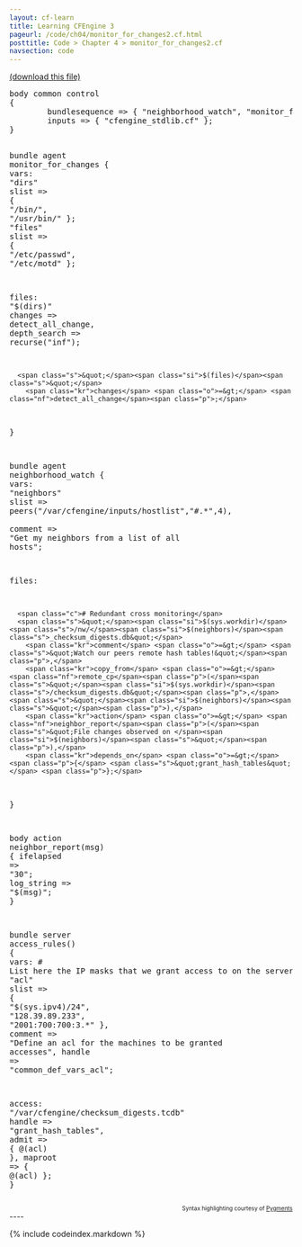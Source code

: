 ```yaml
---
layout: cf-learn
title: Learning CFEngine 3
pageurl: /code/ch04/monitor_for_changes2.cf.html
posttitle: Code > Chapter 4 > monitor_for_changes2.cf
navsection: code
---
```


[(download this file)](https://raw.github.com/zzamboni/cf-learn.info/master/src/ch04/monitor_for_changes2.cf)

<div class="highlight"><pre><span class="k">body</span> <span class="k">common</span> <span class="k">control</span>
<span class="p">{</span>
        <span class="kr">bundlesequence</span> <span class="o">=&gt;</span> <span class="p">{</span> <span class="s">&quot;neighborhood_watch&quot;</span><span class="p">,</span> <span class="s">&quot;monitor_for_changes&quot;</span> <span class="p">};</span>
        <span class="kr">inputs</span> <span class="o">=&gt;</span> <span class="p">{</span> <span class="s">&quot;cfengine_stdlib.cf&quot;</span> <span class="p">};</span>
<span class="p">}</span>

<span class="k">bundle</span> <span class="k">agent</span> <span class="nf">monitor_for_changes</span>
<span class="p">{</span>
  <span class="kd">vars</span><span class="p">:</span>
      <span class="p">&quot;</span><span class="nv">dirs</span><span class="p">&quot;</span>  <span class="kt">slist</span> <span class="o">=&gt;</span> <span class="p">{</span> <span class="s">&quot;/bin/&quot;</span><span class="p">,</span> <span class="s">&quot;/usr/bin/&quot;</span> <span class="p">};</span>
      <span class="p">&quot;</span><span class="nv">files</span><span class="p">&quot;</span> <span class="kt">slist</span> <span class="o">=&gt;</span> <span class="p">{</span> <span class="s">&quot;/etc/passwd&quot;</span><span class="p">,</span> <span class="s">&quot;/etc/motd&quot;</span> <span class="p">};</span>

  <span class="kd">files</span><span class="p">:</span>
      <span class="s">&quot;</span><span class="si">$(dirs)</span><span class="s">&quot;</span>
        <span class="kr">changes</span> <span class="o">=&gt;</span> <span class="nf">detect_all_change</span><span class="p">,</span>
        <span class="kr">depth_search</span> <span class="o">=&gt;</span> <span class="nf">recurse</span><span class="p">(</span><span class="s">&quot;inf&quot;</span><span class="p">);</span>

      <span class="s">&quot;</span><span class="si">$(files)</span><span class="s">&quot;</span>
        <span class="kr">changes</span> <span class="o">=&gt;</span> <span class="nf">detect_all_change</span><span class="p">;</span>
<span class="p">}</span>

<span class="k">bundle</span> <span class="k">agent</span> <span class="nf">neighborhood_watch</span>
<span class="p">{</span>
  <span class="kd">vars</span><span class="p">:</span>
      <span class="p">&quot;</span><span class="nv">neighbors</span><span class="p">&quot;</span> <span class="kt">slist</span> <span class="o">=&gt;</span> <span class="nf">peers</span><span class="p">(</span><span class="s">&quot;/var/cfengine/inputs/hostlist&quot;</span><span class="p">,</span><span class="s">&quot;#.*&quot;</span><span class="p">,</span><span class="mi">4</span><span class="p">),</span>   
        <span class="kr">comment</span> <span class="o">=&gt;</span> <span class="s">&quot;Get my neighbors from a list of all hosts&quot;</span><span class="p">;</span>

  <span class="kd">files</span><span class="p">:</span>

      <span class="c"># Redundant cross monitoring</span>
      <span class="s">&quot;</span><span class="si">$(sys.workdir)</span><span class="s">/nw/</span><span class="si">$(neighbors)</span><span class="s">_checksum_digests.db&quot;</span>   
        <span class="kr">comment</span> <span class="o">=&gt;</span> <span class="s">&quot;Watch our peers remote hash tables!&quot;</span><span class="p">,</span>
        <span class="kr">copy_from</span> <span class="o">=&gt;</span> <span class="nf">remote_cp</span><span class="p">(</span><span class="s">&quot;</span><span class="si">$(sys.workdir)</span><span class="s">/checksum_digests.db&quot;</span><span class="p">,</span><span class="s">&quot;</span><span class="si">$(neighbors)</span><span class="s">&quot;</span><span class="p">),</span>   
        <span class="kr">action</span> <span class="o">=&gt;</span> <span class="nf">neighbor_report</span><span class="p">(</span><span class="s">&quot;File changes observed on </span><span class="si">$(neighbors)</span><span class="s">&quot;</span><span class="p">),</span>   
        <span class="kr">depends_on</span> <span class="o">=&gt;</span> <span class="p">{</span> <span class="s">&quot;grant_hash_tables&quot;</span> <span class="p">};</span>   
<span class="p">}</span>

<span class="k">body</span> <span class="k">action</span> <span class="nf">neighbor_report</span><span class="p">(</span><span class="nv">msg</span><span class="p">)</span>
<span class="p">{</span>
        <span class="kr">ifelapsed</span> <span class="o">=&gt;</span> <span class="s">&quot;30&quot;</span><span class="p">;</span>
        <span class="kr">log_string</span> <span class="o">=&gt;</span> <span class="s">&quot;</span><span class="si">$(msg)</span><span class="s">&quot;</span><span class="p">;</span>
<span class="p">}</span>

<span class="k">bundle</span> <span class="k">server</span> <span class="nf">access_rules</span><span class="p">()</span>
<span class="p">{</span>
  <span class="kd">vars</span><span class="p">:</span>
      <span class="c"># List here the IP masks that we grant access to on the server</span>
      <span class="p">&quot;</span><span class="nv">acl</span><span class="p">&quot;</span> <span class="kt">slist</span> <span class="o">=&gt;</span> <span class="p">{</span> 
                       <span class="s">&quot;</span><span class="si">$(sys.ipv4)</span><span class="s">/24&quot;</span><span class="p">,</span>
                       <span class="s">&quot;128.39.89.233&quot;</span><span class="p">,</span> 
                       <span class="s">&quot;2001:700:700:3.*&quot;</span>
                     <span class="p">},</span>
        <span class="kr">comment</span> <span class="o">=&gt;</span> <span class="s">&quot;Define an acl for the machines to be granted accesses&quot;</span><span class="p">,</span>
        <span class="kr">handle</span> <span class="o">=&gt;</span> <span class="s">&quot;common_def_vars_acl&quot;</span><span class="p">;</span> 

  <span class="kd">access</span><span class="p">:</span>
      <span class="s">&quot;/var/cfengine/checksum_digests.tcdb&quot;</span>
        <span class="kr">handle</span>  <span class="o">=&gt;</span> <span class="s">&quot;grant_hash_tables&quot;</span><span class="p">,</span>
        <span class="kr">admit</span>   <span class="o">=&gt;</span> <span class="p">{</span> <span class="nv">@(acl)</span> <span class="p">},</span>
        <span class="kr">maproot</span> <span class="o">=&gt;</span> <span class="p">{</span> <span class="nv">@(acl)</span> <span class="p">};</span>
<span class="p">}</span>
</pre></div>

<div align="right"><font size="-2">Syntax highlighting courtesy of <a href="http://blog.zzamboni.org/cfengine3-lexer-for-pygments">Pygments</a></font></div>
----

{% include codeindex.markdown %}

